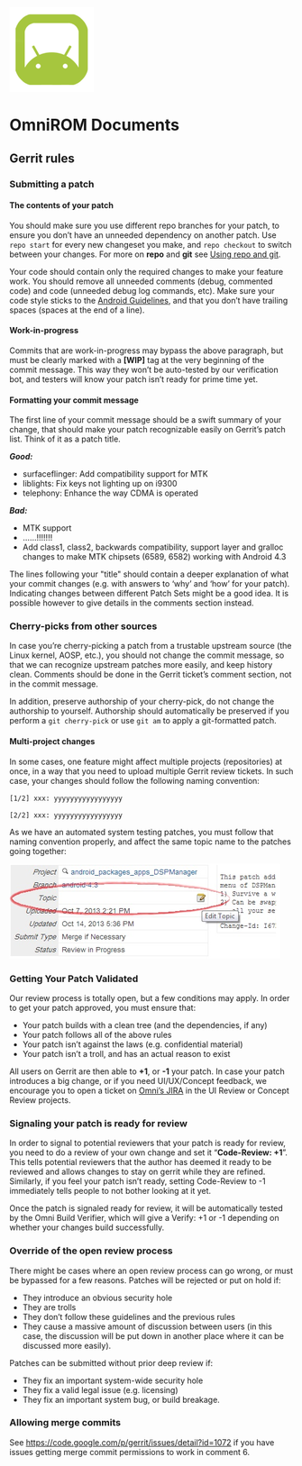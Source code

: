 ![LOGO](images/omnirom_logo-big_layout_transparent-250px-150x150.png)
# OmniROM Documents
## Gerrit rules
### Submitting a patch

#### The contents of your patch
You should make sure you use different repo branches for your patch, to ensure you don’t have an unneeded dependency on another patch. Use `repo start` for every new changeset you make, and `repo checkout` to switch between your changes. For more on **repo** and **git** see [Using repo and git](Using_repo_and_git.md).

Your code should contain only the required changes to make your feature work. You should remove all unneeded comments (debug, commented code) and code (unneeded debug log commands, etc). Make sure your code style sticks to the [Android Guidelines](https://developer.android.com/training/index.html), and that you don’t have trailing spaces (spaces at the end of a line).

#### Work-in-progress
Commits that are work-in-progress may bypass the above paragraph, but must be clearly marked with a **[WIP]** tag at the very beginning of the commit message. This way they won’t be auto-tested by our verification bot, and testers will know your patch isn’t ready for prime time yet.

#### Formatting your commit message
The first line of your commit message should be a swift summary of your change, that should make your patch recognizable easily on Gerrit’s patch list. Think of it as a patch title.

***Good:***
- surfaceflinger: Add compatibility support for MTK
- liblights: Fix keys not lighting up on i9300
- telephony: Enhance the way CDMA is operated

***Bad:***
- MTK support
- ……!!!!!!!
- Add class1, class2, backwards compatibility, support layer and gralloc changes to make MTK chipsets (6589, 6582) working with Android 4.3

The lines following your "title" should contain a deeper explanation of what your commit changes (e.g. with answers to ‘why’ and ‘how’ for your patch). Indicating changes between different Patch Sets might be a good idea. It is possible however to give details in the comments section instead.

### Cherry-picks from other sources
In case you’re cherry-picking a patch from a trustable upstream source (the Linux kernel, AOSP, etc.), you should not change the commit message, so that we can recognize upstream patches more easily, and keep history clean. Comments should be done in the Gerrit ticket’s comment section, not in the commit message.

In addition, preserve authorship of your cherry-pick, do not change the authorship to yourself.  Authorship should automatically be preserved if you perform a `git cherry-pick` or use `git am` to apply a git-formatted patch.

#### Multi-project changes

In some cases, one feature might affect multiple projects (repositories) at once, in a way that you need to upload multiple Gerrit review tickets. In such case, your changes should follow the following naming convention:
```
[1/2] xxx: yyyyyyyyyyyyyyyyy
```
```
[2/2] xxx: yyyyyyyyyyyyyyyyy
```
As we have an automated system testing patches, you must follow that naming convention properly, and affect the same topic name to the patches going together:

![gerritRules](images/Topic_gerrit_rules.png)

### Getting Your Patch Validated
Our review process is totally open, but a few conditions may apply. In order to get your patch approved, you must ensure that:

- Your patch builds with a clean tree (and the dependencies, if any)
- Your patch follows all of the above rules
- Your patch isn’t against the laws (e.g. confidential material)
- Your patch isn’t a troll, and has an actual reason to exist

All users on Gerrit are then able to **+1**, or **-1** your patch. In case your patch introduces a big change, or if you need UI/UX/Concept feedback, we encourage you to open a ticket on [Omni’s JIRA](http://jira.omnirom.org/) in the UI Review or Concept Review projects.

### Signaling your patch is ready for review

In order to signal to potential reviewers that your patch is ready for review, you need to do a review of your own change and set it “**Code-Review: +1**”. This tells potential reviewers that the author has deemed it ready to be reviewed and allows changes to stay on gerrit while they are refined. Similarly, if you feel your patch isn’t ready, setting Code-Review to -1 immediately tells people to not bother looking at it yet.

Once the patch is signaled ready for review, it will be automatically tested by the Omni Build Verifier, which will give a Verify: +1 or -1 depending on whether your changes build successfully.

### Override of the open review process
There might be cases where an open review process can go wrong, or must be bypassed for a few reasons. Patches will be rejected or put on hold if:

- They introduce an obvious security hole
- They are trolls
- They don’t follow these guidelines and the previous rules
- They cause a massive amount of discussion between users (in this case, the discussion will be put down in another place where it can be discussed more easily).

Patches can be submitted without prior deep review if:

- They fix an important system-wide security hole
- They fix a valid legal issue (e.g. licensing)
- They fix an important system bug, or build breakage.

### Allowing merge commits

See https://code.google.com/p/gerrit/issues/detail?id=1072 if you have issues getting merge commit permissions to work in comment 6.
